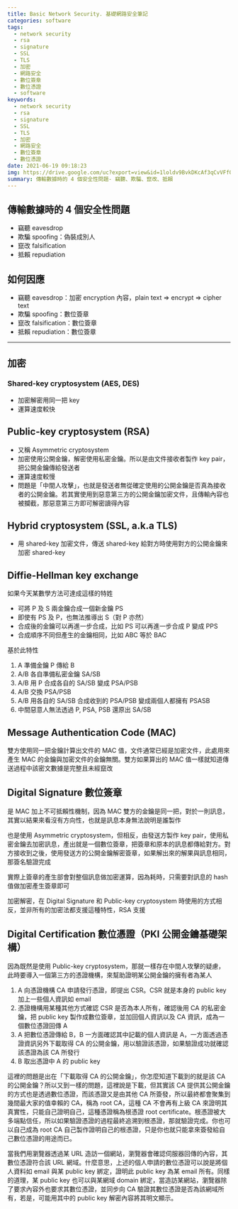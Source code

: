 ```yaml
---
title: Basic Network Security. 基礎網路安全筆記
categories: software
tags:
  - network security
  - rsa
  - signature
  - SSL
  - TLS
  - 加密
  - 網路安全
  - 數位簽章
  - 數位憑證
  - software
keywords:
  - network security
  - rsa
  - signature
  - SSL
  - TLS
  - 加密
  - 網路安全
  - 數位簽章
  - 數位憑證
date: 2021-06-19 09:18:23
img: https://drive.google.com/uc?export=view&id=1loldv9BvkDKcAf3qCvVFfO-v8_085YXV
summary: 傳輸數據時的 4 個安全性問題- 竊聽、欺騙、竄改、抵賴
---
```



## 傳輸數據時的 4 個安全性問題

* 竊聽 eavesdrop
* 欺騙 spoofing：偽裝成別人
* 竄改 falsification
* 抵賴 repudiation

## 如何因應

* 竊聽 eavesdrop：加密 encryption 內容，plain text => encrypt => cipher text
* 欺騙 spoofing：數位簽章
* 竄改 falsification：數位簽章
* 抵賴 repudiation：數位簽章

---

## 加密

### Shared-key cryptosystem (AES, DES)

* 加密解密用同一把 key
* 運算速度較快

## Public-key cryptosystem (RSA)

* 又稱 Asymmetric cryptosystem
* 加密使用公開金鑰，解密使用私密金鑰。所以是由文件接收者製作 key pair，把公開金鑰傳給發送者
* 運算速度較慢
* 問題是「中間人攻擊」，也就是發送者無從確定使用的公開金鑰是否真為接收者的公開金鑰。若其實使用到惡意第三方的公開金鑰加密文件，且傳輸內容也被攔截，那惡意第三方即可解密讀得內容

## Hybrid cryptosystem (SSL, a.k.a TLS)

* 用 shared-key 加密文件，傳送 shared-key 給對方時使用對方的公開金鑰來加密 shared-key

## Diffie-Hellman key exchange

如果今天某數學方法可達成這樣的特姓

* 可將 P 及 S 兩金鑰合成一個新金鑰 PS
* 即使有 PS 及 P，也無法推導出 S（對 P 亦然）
* 合成後的金鑰可以再進一步合成，比如 PS 可以再進一步合成 P 變成 PPS
* 合成順序不同但產生的金鑰相同，比如 ABC 等於 BAC

基於此特性

1. A 準備金鑰 P 傳給 B
2. A/B 各自準備私密金鑰 SA/SB
3. A/B 用 P 合成各自的 SA/SB 變成 PSA/PSB
4. A/B 交換 PSA/PSB
5. A/B 用各自的 SA/SB 合成收到的 PSA/PSB 變成兩個人都擁有 PSASB
6. 中間惡意人無法透過 P, PSA, PSB 還原出 SA/SB

## Message Authentication Code (MAC)

雙方使用同一把金鑰計算出文件的 MAC 值，文件通常已經是加密文件，此處用來產生 MAC 的金鑰與加密文件的金鑰無關。雙方如果算出的 MAC 值一樣就知道傳送過程中該密文數據是完整且未經竄改

## Digital Signature 數位簽章

是 MAC 加上不可抵賴性機制，因為 MAC 雙方的金鑰是同一把，對於一則訊息，其實以結果來看沒有方向性，也就是訊息本身無法說明是誰製作

也是使用 Asymmetric cryptosystem，但相反，由發送方製作 key pair，使用私密金鑰去加密訊息，產出就是一個數位簽章，把簽章和原本的訊息都傳給對方。對方接收到之後，使用發送方的公開金鑰解密簽章，如果解出來的解果與訊息相同，那簽名驗證完成

實際上簽章的產生部會對整個訊息做加密運算，因為耗時，只需要對訊息的 hash 值做加密產生簽章即可

加密解密，在 Digital Signature 和 Public-key cryptosystem 時使用的方式相反，並非所有的加密法都支援這種特性，RSA 支援

## Digital Certification 數位憑證（PKI 公開金鑰基礎架構）

因為既然是使用 Public-key cryptosystem，那就一樣存在中間人攻擊的疑慮，此時要導入一個第三方的憑證機構，來幫助證明某公開金鑰的擁有者為某人

1. A 向憑證機構 CA 申請發行憑證，即提出 CSR。CSR 就是本身的 public key 加上一些個人資訊如 email
2. 憑證機構用某種其他方式確認 CSR 是否為本人所有，確認後用 CA 的私密金鑰，把 public key 製作成數位簽章，並加回個人資訊以及 CA 資訊，成為一個數位憑證回傳 A
3. A 把數位憑證傳給 B，B 一方面確認其中記載的個人資訊是 A，一方面透過憑證資訊另外下載取得 CA 的公開金鑰，用以驗證該憑證，如果驗證成功就確認該憑證為該 CA 所發行
4. B 取出憑證中 A 的 public key

這裡的問題是出在「下載取得 CA 的公開金鑰」，你怎麼知道下載到的就是該 CA 的公開金鑰？所以又到一樣的問題，這裡說是下載，但其實該 CA 提供其公開金鑰的方式也是透過數位憑證，而該憑證又是由其他 CA 所簽發，所以最終都會聚集到幾間最大家的值幸賴的 CA，稱為 root CA，這種 CA 不會再有上級 CA 來證明其真實性，只能自己證明自己，這種憑證稱為根憑證 root certificate。根憑證被大多端點信任，所以如果驗證憑證的過程最終追溯到根憑證，那就驗證完成。你也可以自己成為 root CA 自己製作證明自己的根憑證，只是你也就只能拿來簽發給自己數位憑證的用途而已。

當我們用瀏覽器透過某 URL 造訪一個網站，瀏覽器會確認伺服器回傳的內容，其數位憑證符合該 URL 網域。什麼意思，上述的個人申請的數位憑證可以說是將個人資料如 email 與某 public key 綁定，證明此 public key 為某 email 所有。同樣的道理，某 public key 也可以與某網域 domain 綁定，當造訪某網站，瀏覽器除了要求內容外也要求其數位憑證，並同步向 CA 驗證其數位憑證是否為該網域所有，若是，可能用其中的 public key 解密內容將其明文顯示。
